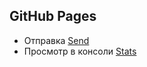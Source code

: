 ## GitHub Pages
- Отправка [Send](https://malmakova-na.github.io/shri-performance/send.html)
- Просмотр в консоли [Stats](https://malmakova-na.github.io/shri-performance/stats.html)

 
